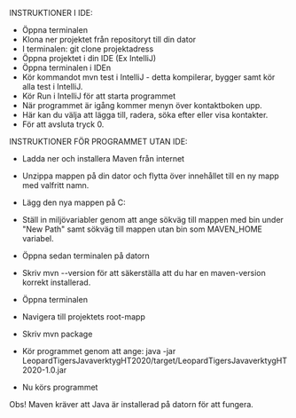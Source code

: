 INSTRUKTIONER I IDE:
- Öppna terminalen
- Klona ner projektet från repositoryt till din dator
- I terminalen: git clone projektadress 
- Öppna projektet i din IDE (Ex IntelliJ)
- Öppna terminalen i IDEn
- Kör kommandot mvn test i IntelliJ - detta kompilerar, bygger samt kör alla test i IntelliJ.
- Kör Run i IntelliJ för att starta programmet
- När programmet är igång kommer menyn över kontaktboken upp.
- Här kan du välja att lägga till, radera, söka efter eller visa kontakter. 
- För att avsluta tryck 0.

INSTRUKTIONER FÖR PROGRAMMET UTAN IDE:
- Ladda ner och installera Maven från internet
- Unzippa mappen på din dator och flytta över innehållet till en ny mapp med valfritt namn.
- Lägg den nya mappen på C:
- Ställ in miljövariabler genom att ange sökväg till mappen med bin under "New Path" samt sökväg till mappen utan bin som MAVEN_HOME variabel. 
- Öppna sedan terminalen på datorn
- Skriv mvn --version för att säkerställa att du har en maven-version korrekt installerad. 

- Öppna terminalen
- Navigera till projektets root-mapp
- Skriv mvn package
- Kör programmet genom att ange: java -jar LeopardTigersJavaverktygHT2020/target/LeopardTigersJavaverktygHT2020-1.0.jar
- Nu körs programmet


Obs! Maven kräver att Java är installerad på datorn för att fungera.
